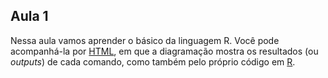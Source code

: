## Aula 1

Nessa aula vamos aprender o básico da linguagem R. Você pode acompanhá-la por [HTML](https://matiascardomingo.github.io/B_R_Curso/docs/Aula-1.html), em que a diagramação mostra os resultados (ou *outputs*) de cada comando, como também pelo próprio código em [R](https://github.com/matiascardomingo/B_R_Curso/blob/main/docs/Aula%201.Rmd).
